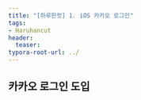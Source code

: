 ```yaml
---
title: "[하루한컷] 1. iOS 카카오 로그인"
tags: 
- Haruhancut
header: 
  teaser: 
typora-root-url: ../
---
```


## 카카오 로그인 도입
